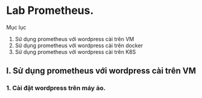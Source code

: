 # Lab Prometheus.

Mục lục 
1. Sử dụng prometheus với wordpress cài trên VM 
2. Sử dụng prometheus với wordpress cài trên docker
3. Sử dụng prometheus với wordpress cài trên K8S

## I. Sử dụng prometheus với wordpress cài trên VM 
### 1. Cài đặt wordpress trên máy ảo.
